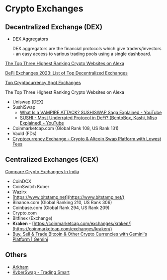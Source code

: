 # Crypto Exchanges

## Decentralized Exchange (DEX)

- DEX Aggregators

    DEX aggregators are the financial protocols which give traders/investors - an easy access to various trading pools using a single dashboard.

[The Top Three Highest Ranking Crypto Websites on Alexa](https://medium.com/@BountyBase/the-top-three-highest-ranking-crypto-websites-on-alexa-2a0afb0dbe61)

[DeFi Exchanges 2023: List of Top Decentralized Exchanges](https://milkroad.com/exchanges)

[Top Cryptocurrency Spot Exchanges](https://coinmarketcap.com/rankings/exchanges)

The Top Three Highest Ranking Crypto Websites on Alexa

- Uniswap (DEX)
- SushiSwap
  - [What Is a VAMPIRE ATTACK? SUSHISWAP Saga Explained - YouTube](https://www.youtube.com/watch?v=UFjXwrCGuog&ab_channel=Finematics)
  - [SUSHI - Most Underrated Protocol in DeFi? (BentoBox, Kashi, Miso Explained) - YouTube](https://www.youtube.com/watch?v=Cbtvc8Eso_g)
- Coinmarketcap.com (Global Rank 108, US Rank 131)
- Vauld (FDs)
- [Cryptocurrency Exchange - Crypto & Altcoin Swap Platform with Lowest Fees](https://changelly.com/)

## Centralized Exchanges (CEX)

[Compare Crypto Exchanges In India](https://www.forbes.com/advisor/in/investing/cryptocurrency/best-crypto-exchange-in-india/)

- CoinDCX
- CoinSwitch Kuber
- Wazirx
- [https://www.bitstamp.net](https://www.bitstamp.net/)
- Binance.com (Global Ranking 210, US Rank 306)
- Coinbase.com (Global Rank 294, US Rank 209)
- Crypto.com
- Bitfinex (Exchange)
- **Kraken** - [https://coinmarketcap.com/exchanges/kraken/](https://coinmarketcap.com/exchanges/kraken/)
- [Buy, Sell & Trade Bitcoin & Other Crypto Currencies with Gemini's Platform | Gemini](https://www.gemini.com/)

## Others

- [Arkham](https://platform.arkhamintelligence.com/)
- [KyberSwap - Trading Smart](https://kyberswap.com/swap/polygon/wsteth-to-stmatic)
